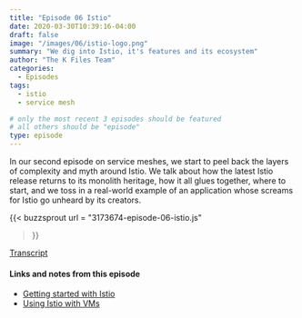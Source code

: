 ```yaml
---
title: "Episode 06 Istio"
date: 2020-03-30T10:39:16-04:00
draft: false
image: "/images/06/istio-logo.png"
summary: "We dig into Istio, it's features and its ecosystem"
author: "The K Files Team"
categories: 
  - Episodes
tags:
  - istio
  - service mesh

# only the most recent 3 episodes should be featured
# all others should be "episode"
type: episode
---
```


In our second episode on service meshes, we start to peel back the layers of complexity and myth around Istio. We talk about how the latest Istio release returns to its monolith heritage, how it all glues together, where to start, and we toss in a real-world example of an application whose screams for Istio go unheard by its creators.

{{< buzzsprout 
url = "3173674-episode-06-istio.js"
>}}

[Transcript](/transcripts/episode-06-istio_otter.ai.txt)

#### Links and notes from this episode

* [Getting started with Istio](https://istio.io/docs/setup/getting-started/)
* [Using Istio with VMs](https://istio.io/docs/examples/virtual-machines/single-network/)
